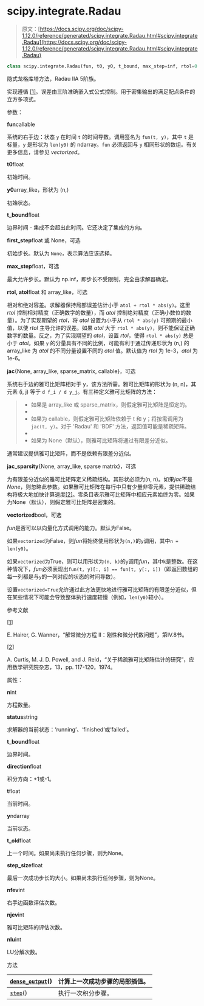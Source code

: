 # scipy.integrate.Radau

> 原文：[https://docs.scipy.org/doc/scipy-1.12.0/reference/generated/scipy.integrate.Radau.html#scipy.integrate.Radau](https://docs.scipy.org/doc/scipy-1.12.0/reference/generated/scipy.integrate.Radau.html#scipy.integrate.Radau)

```py
class scipy.integrate.Radau(fun, t0, y0, t_bound, max_step=inf, rtol=0.001, atol=1e-06, jac=None, jac_sparsity=None, vectorized=False, first_step=None, **extraneous)
```

隐式龙格库塔方法，Radau IIA 5阶族。

实现遵循 [[1]](#r04c194a64501-1)。误差由三阶准确嵌入式公式控制。用于密集输出的满足配点条件的立方多项式。

参数：

**fun**callable

系统的右手边：状态 `y` 在时间 `t` 的时间导数。调用签名为 `fun(t, y)`，其中 `t` 是标量，`y` 是形状为 `len(y0)` 的 ndarray。`fun` 必须返回与 `y` 相同形状的数组。有关更多信息，请参见 *vectorized*。

**t0**float

初始时间。

**y0**array_like，形状为 (n,)

初始状态。

**t_bound**float

边界时间 - 集成不会超出此时间。它还决定了集成的方向。

**first_step**float 或 None，可选

初始步长。默认为 `None`，表示算法应该选择。

**max_step**float，可选

最大允许步长。默认为 np.inf，即步长不受限制，完全由求解器确定。

**rtol, atol**float 和 array_like，可选

相对和绝对容差。求解器保持局部误差估计小于 `atol + rtol * abs(y)`。这里 *rtol* 控制相对精度（正确数字的数量），而 *atol* 控制绝对精度（正确小数位的数量）。为了实现期望的 *rtol*，将 *atol* 设置为小于从 `rtol * abs(y)` 可预期的最小值，以使 *rtol* 主导允许的误差。如果 *atol* 大于 `rtol * abs(y)`，则不能保证正确数字的数量。反之，为了实现期望的 *atol*，设置 *rtol*，使得 `rtol * abs(y)` 总是小于 *atol*。如果 `y` 的分量具有不同的比例，可能有利于通过传递形状为 (n,) 的 array_like 为 *atol* 的不同分量设置不同的 *atol* 值。默认值为 *rtol* 为 1e-3，*atol* 为 1e-6。

**jac**{None, array_like, sparse_matrix, callable}，可选

系统右手边的雅可比矩阵相对于 y，该方法所需。雅可比矩阵的形状为 (n, n)，其元素 (i, j) 等于 `d f_i / d y_j`。有三种定义雅可比矩阵的方法：

> +   如果是 array_like 或 sparse_matrix，则假定雅可比矩阵是恒定的。
> +   
> +   如果为 callable，则假定雅可比矩阵依赖于 t 和 y；将按需调用为 `jac(t, y)`。对于 'Radau' 和 'BDF' 方法，返回值可能是稀疏矩阵。
> +   
> +   如果为 None（默认），则雅可比矩阵将通过有限差分近似。

通常建议提供雅可比矩阵，而不是依赖有限差分近似。

**jac_sparsity**{None, array_like, sparse matrix}，可选

为有限差分近似的雅可比矩阵定义稀疏结构。其形状必须为(n, n)。如果*jac*不是*None*，则忽略此参数。如果雅可比矩阵在每行中只有少量非零元素，提供稀疏结构将极大地加快计算速度[[2]](#r04c194a64501-2)。零条目表示雅可比矩阵中相应元素始终为零。如果为None（默认），则假定雅可比矩阵是密集的。

**vectorized**bool，可选

*fun*是否可以以向量化方式调用的能力。默认为False。

如果`vectorized`为False，则*fun*将始终使用形状为`(n,)`的`y`调用，其中`n = len(y0)`。

如果`vectorized`为True，则可以用形状为`(n, k)`的`y`调用*fun*，其中`k`是整数。在这种情况下，*fun*必须表现出`fun(t, y)[:, i] == fun(t, y[:, i])`（即返回数组的每一列都是与`y`的一列对应的状态的时间导数）。

设置`vectorized=True`允许通过此方法更快地进行雅可比矩阵的有限差分近似，但在某些情况下可能会导致整体执行速度较慢（例如，`len(y0)`较小）。

参考文献

[[1](#id1)]

E. Hairer, G. Wanner，“解常微分方程 II：刚性和微分代数问题”，第IV.8节。

[[2](#id2)]

A. Curtis, M. J. D. Powell, and J. Reid，“关于稀疏雅可比矩阵估计的研究”，应用数学研究院杂志，13，pp. 117-120，1974。

属性：

**n**int

方程数量。

**status**string

求解器的当前状态：‘running’、‘finished’或‘failed’。

**t_bound**float

边界时间。

**direction**float

积分方向：+1或-1。

**t**float

当前时间。

**y**ndarray

当前状态。

**t_old**float

上一个时间。如果尚未执行任何步骤，则为None。

**step_size**float

最后一次成功步长的大小。如果尚未执行任何步骤，则为None。

**nfev**int

右手边函数评估次数。

**njev**int

雅可比矩阵的评估次数。

**nlu**int

LU分解次数。

方法

| [`dense_output`](scipy.integrate.Radau.dense_output.html#scipy.integrate.Radau.dense_output "scipy.integrate.Radau.dense_output")() | 计算上一次成功步骤的局部插值。 |
| --- | --- |
| [`step`](scipy.integrate.Radau.step.html#scipy.integrate.Radau.step "scipy.integrate.Radau.step")() | 执行一次积分步骤。 |
